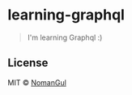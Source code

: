 # learning-graphql

> I'm learning Graphql :)

## License

MIT © [NomanGul](https://github.com/NomanGul)
